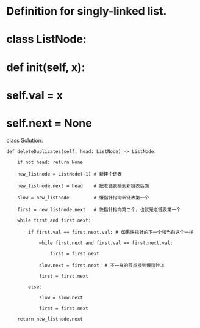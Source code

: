 # Definition for singly-linked list.

# class ListNode:

#     def __init__(self, x):

#         self.val = x

#         self.next = None

class Solution:

    def deleteDuplicates(self, head: ListNode) -> ListNode:

        if not head: return None

        new_listnode = ListNode(-1) # 新建个链表

        new_listnode.next = head    # 把老链表接到新链表后面

        slow = new_listnode         # 慢指针指向新链表第一个

        first = new_listnode.next   # 快指针指向第二个，也就是老链表第一个

        while first and first.next:

            if first.val == first.next.val: # 如果快指针的下一个和当前这个一样

                while first.next and first.val == first.next.val:

                    first = first.next

                slow.next = first.next  # 不一样的节点接到慢指针上

                first = first.next

            else:

                slow = slow.next

                first = first.next

        return new_listnode.next

